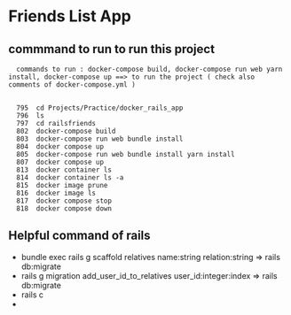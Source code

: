 # Friends List App

## commmand to run to run this project

```
  commands to run : docker-compose build, docker-compose run web yarn install, docker-compose up ==> to run the project ( check also comments of docker-compose.yml )


  795  cd Projects/Practice/docker_rails_app
  796  ls
  797  cd railsfriends
  802  docker-compose build
  803  docker-compose run web bundle install
  804  docker compose up
  805  docker-compose run web bundle install yarn install
  807  docker compose up
  813  docker container ls 
  814  docker container ls -a
  815  docker image prune
  816  docker image ls 
  817  docker compose stop
  818  docker compose down
```

## Helpful command of rails
- bundle exec rails g scaffold relatives name:string relation:string => rails db:migrate
- rails g migration add_user_id_to_relatives user_id:integer:index => rails db:migrate
- rails c
- 


